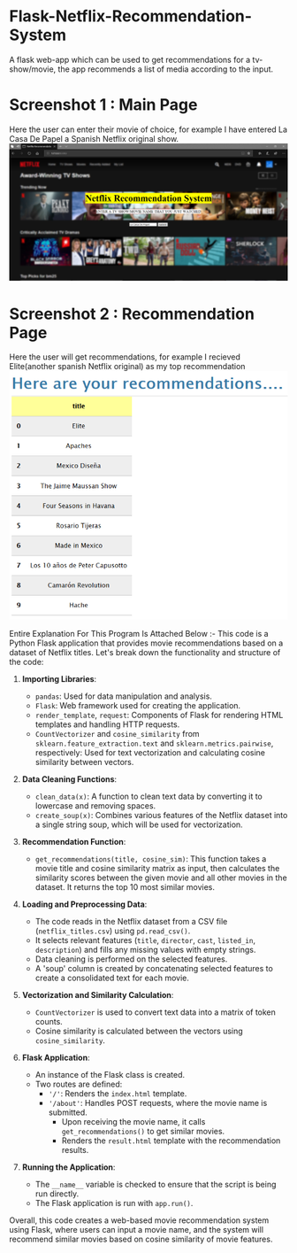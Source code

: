 # Flask-Netflix-Recommendation-System
A flask web-app which can be used to get recommendations for a tv-show/movie, the app recommends a list of media according to the input.

# Screenshot 1 : Main Page 
Here the user can enter their movie of choice, for example I have entered La Casa De Papel a Spanish Netflix original show.
![](Screenshots/screenshot1.PNG)
# Screenshot 2 : Recommendation Page 
Here the user will get recommendations, for example I recieved Elite(another spanish Netflix original) as my top recommendation 
![](Screenshots/screenshot2.PNG)

Entire Explanation For This Program Is Attached Below :-
This code is a Python Flask application that provides movie recommendations based on a dataset of Netflix titles. Let's break down the functionality and structure of the code:

1. **Importing Libraries**:
   - `pandas`: Used for data manipulation and analysis.
   - `Flask`: Web framework used for creating the application.
   - `render_template`, `request`: Components of Flask for rendering HTML templates and handling HTTP requests.
   - `CountVectorizer` and `cosine_similarity` from `sklearn.feature_extraction.text` and `sklearn.metrics.pairwise`, respectively: Used for text vectorization and calculating cosine similarity between vectors.

2. **Data Cleaning Functions**:
   - `clean_data(x)`: A function to clean text data by converting it to lowercase and removing spaces.
   - `create_soup(x)`: Combines various features of the Netflix dataset into a single string soup, which will be used for vectorization.

3. **Recommendation Function**:
   - `get_recommendations(title, cosine_sim)`: This function takes a movie title and cosine similarity matrix as input, then calculates the similarity scores between the given movie and all other movies in the dataset. It returns the top 10 most similar movies.

4. **Loading and Preprocessing Data**:
   - The code reads in the Netflix dataset from a CSV file (`netflix_titles.csv`) using `pd.read_csv()`.
   - It selects relevant features (`title`, `director`, `cast`, `listed_in`, `description`) and fills any missing values with empty strings.
   - Data cleaning is performed on the selected features.
   - A 'soup' column is created by concatenating selected features to create a consolidated text for each movie.

5. **Vectorization and Similarity Calculation**:
   - `CountVectorizer` is used to convert text data into a matrix of token counts.
   - Cosine similarity is calculated between the vectors using `cosine_similarity`.

6. **Flask Application**:
   - An instance of the Flask class is created.
   - Two routes are defined:
     - `'/'`: Renders the `index.html` template.
     - `'/about'`: Handles POST requests, where the movie name is submitted.
       - Upon receiving the movie name, it calls `get_recommendations()` to get similar movies.
       - Renders the `result.html` template with the recommendation results.

7. **Running the Application**:
   - The `__name__` variable is checked to ensure that the script is being run directly.
   - The Flask application is run with `app.run()`.

Overall, this code creates a web-based movie recommendation system using Flask, where users can input a movie name, and the system will recommend similar movies based on cosine similarity of movie features.
